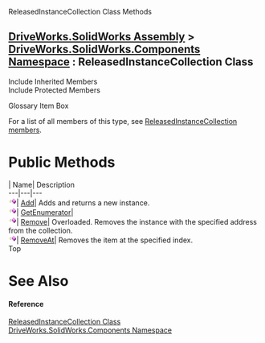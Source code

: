 ReleasedInstanceCollection Class Methods   
  
[DriveWorks.SolidWorks Assembly](topic13342.md) > [DriveWorks.SolidWorks.Components Namespace](topic13925.md) : ReleasedInstanceCollection Class  
---  
  
Include Inherited Members    
Include Protected Members    


Glossary Item Box

For a list of all members of this type, see [ReleasedInstanceCollection members](topic14955.md).

# Public Methods

| Name| Description  
---|---|---  
![Public Method](dotnetimages/publicMethod.gif)| [Add](topic14960.md)| Adds and returns a new instance.   
![Public Method](dotnetimages/publicMethod.gif)| [GetEnumerator](topic14961.md)|   
![Public Method](dotnetimages/publicMethod.gif)| [Remove](topic14962.md)| Overloaded. Removes the instance with the specified address from the collection.   
![Public Method](dotnetimages/publicMethod.gif)| [RemoveAt](topic14965.md)| Removes the item at the specified index.   
Top

# See Also

#### Reference

[ReleasedInstanceCollection Class](topic14954.md)   
[DriveWorks.SolidWorks.Components Namespace](topic13925.md)



